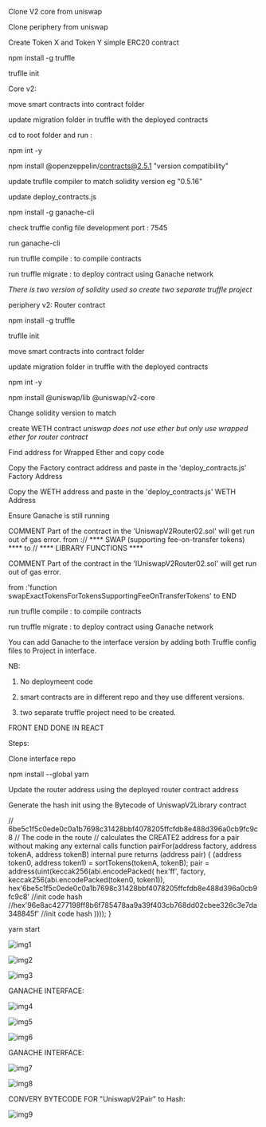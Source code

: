Clone V2 core from uniswap

Clone periphery from uniswap 

Create Token X and Token Y simple ERC20 contract

npm install -g truffle

truflle init

Core v2:

move smart contracts into contract folder

update migration folder  in truffle with the deployed contracts

cd to root folder and run :

npm int -y 

npm install @openzeppelin/contracts@2.5.1 "version compatibility"

update truflle compiler to match solidity version eg "0.5.16"

update deploy_contracts.js 

npm install -g ganache-cli 

check truffle config file development port : 7545

run ganache-cli

run truflle compile : to compile contracts

run truffle migrate : to deploy contract using Ganache network


*There is two version of solidity used so create two separate truffle project*

periphery v2: Router contract

npm install -g truffle

truflle init

move smart contracts into contract folder

update migration folder  in truffle with the deployed contracts

npm int -y 

npm install @uniswap/lib @uniswap/v2-core

Change solidity version to match 

create WETH contract *uniswap does not use ether but only use wrapped ether for router contract*

Find address for Wrapped Ether and copy code 

Copy the Factory contract address and paste in the 'deploy_contracts.js' Factory Address

Copy the WETH address and paste in the 'deploy_contracts.js' WETH Address

Ensure Ganache is still running 

COMMENT Part of the contract in the 'UniswapV2Router02.sol' will get run out of gas error.
from :// **** SWAP (supporting fee-on-transfer tokens) ****  to  // **** LIBRARY FUNCTIONS ****

COMMENT Part of the contract in the 'IUniswapV2Router02.sol' will get run out of gas error.

from :'function swapExactTokensForTokensSupportingFeeOnTransferTokens' to  END

run truflle compile : to compile contracts

run truffle migrate : to deploy contract using Ganache network

You can add Ganache to the interface version by adding both Truffle config files to Project in interface.

NB:

1. No deploymeent code

2. smart contracts are in different repo and they use different versions.
3. two separate truffle project need to be created.

FRONT END DONE IN REACT

Steps:

Clone interface repo

npm install --global yarn


Update the router address using the deployed router contract address

Generate the hash init using the Bytecode of UniswapV2Library contract 

//  6be5c1f5c0ede0c0a1b7698c31428bbf4078205ffcfdb8e488d396a0cb9fc9c8
// The code in the route
// calculates the CREATE2 address for a pair without making any external calls
    function pairFor(address factory, address tokenA, address tokenB) internal pure returns (address pair) {
        (address token0, address token1) = sortTokens(tokenA, tokenB);
        pair = address(uint(keccak256(abi.encodePacked(
                hex'ff',
                factory,
                keccak256(abi.encodePacked(token0, token1)),
                hex'6be5c1f5c0ede0c0a1b7698c31428bbf4078205ffcfdb8e488d396a0cb9fc9c8' //init code hash
                //hex'96e8ac4277198ff8b6f785478aa9a39f403cb768dd02cbee326c3e7da348845f' //init code hash
            ))));
    }

yarn start


![img1](https://user-images.githubusercontent.com/90293555/151400986-871197ca-3ccf-42db-bdd2-97a36f212f67.jpg)


![img2](https://user-images.githubusercontent.com/90293555/151401019-046fc935-ec0b-44da-9a74-00f278ca3d79.jpg)



![img3](https://user-images.githubusercontent.com/90293555/151401047-542b653d-8ec9-4fea-9f75-17de64c62391.jpg)


GANACHE INTERFACE:

![img4](https://user-images.githubusercontent.com/90293555/151401069-0f2e962c-7480-4313-8bf4-bc2b84a2c56c.jpg)



![img5](https://user-images.githubusercontent.com/90293555/151401093-22286bc3-f7b7-455e-91ad-f1cd6b904a8d.jpg)



![img6](https://user-images.githubusercontent.com/90293555/151401107-d7019987-cb9c-4464-b13a-5277f5d96d43.jpg)


GANACHE INTERFACE:

![img7](https://user-images.githubusercontent.com/90293555/151401148-c46e3f69-3af7-4ed7-9bee-34c1e731473b.jpg)





![img8](https://user-images.githubusercontent.com/90293555/151401571-0655e2d1-61eb-4731-919d-a138f7e8f9ac.jpg)

CONVERY BYTECODE FOR "UniswapV2Pair" to Hash:


![img9](https://user-images.githubusercontent.com/90293555/151403196-b87f9e09-b165-4d42-8bb3-00e50aa2346f.jpg)




